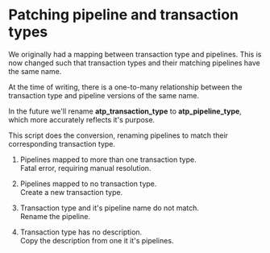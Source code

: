 # Patching pipeline and transaction types


We originally had a mapping between transaction type and pipelines.
This is now changed such that transaction types and their matching pipelines
have the same name.

At the time of writing, there is a one-to-many relationship between the
transaction type and pipeline versions of the same name.

In the future we'll rename **atp_transaction_type** to **atp_pipeline_type**, which
more accurately reflects it's purpose.

This script does the conversion, renaming pipelines to match their corresponding transaction type.

1. Pipelines mapped to more than one transaction type.  
  Fatal error, requiring manual resolution.

1. Pipelines mapped to no transaction type.  
  Create a new transaction type.

1. Transaction type and it's pipeline name do not match.  
  Rename the pipeline.

1. Transaction type has no description.  
  Copy the description from one it it's pipelines.

